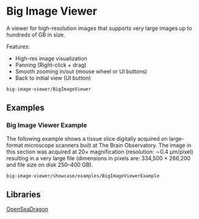 # Big Image Viewer

A viewer for high-resolution images that supports very large images up to hundreds of GB in size. 

Features:
* High-res image visualization
* Panning (Right-click + drag)
* Smooth zooming in/out (mouse wheel or UI buttons)
* Back to initial view (UI button)

```element
big-image-viewer/BigImageViewer
```

## Examples

### Big Image Viewer Example

The following example shows a tissue slice digitally acquired on large-format microscope scanners built at The Brain Observatory. The image in this section was acquired at 20× magnification (resolution: ∼0.4 μm/pixel) resulting in a very large file (dimensions in pixels are: 334,500 × 266,200 and file size on disk 250–400 GB).

```
big-image-viewer/showcase/examples/BigImageViewerExample
```

## Libraries

[OpenSeaDragon](https://www.npmjs.com/package/openseadragon)
